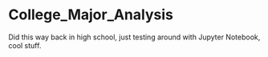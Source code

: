# College_Major_Analysis
 Did this way back in high school, just testing around with Jupyter Notebook, cool stuff.
